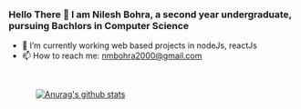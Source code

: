 ### Hello There 👋 I am Nilesh Bohra, a second year undergraduate, pursuing Bachlors in Computer Science 

<!--
**Nike2000/Nike2000** is a ✨ _special_ ✨ repository because its `README.md` (this file) appears on your GitHub profile.

Here are some ideas to get you started:
--!>
<ul>
  <li>🌱 I’m currently working web based projects in nodeJs, reactJs</li>
  <li>📫 How to reach me: <a href=nmbohra2000@gmail.com>nmbohra2000@gmail.com</a></li>
 <ul>
 <br>
<!--
- 🔭I’m currently learning ..
- 👯 I’m looking to collaborate on ...
- 🤔 I’m looking for help with ...
- 💬 Ask me about ...
--!>
<!--
- 😄 Pronouns: ...
- ⚡ Fun fact: ...
-->
[![Anurag's github stats](https://github-readme-stats.vercel.app/api?username=Nike2000&count_private=true&show_icons=true&theme=radical)](https://github.com/anuraghazra/github-readme-stats)
<!-- [![Top Langs](https://github-readme-stats.vercel.app/api/top-langs/?username=Nike2000&layout=compact)](https://github.com/anuraghazra/github-readme-stats)
--!>
